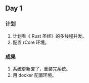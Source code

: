 ## Day 1

### 计划

1. 计划看《 Rust 圣经》的多线程并发。
2. 配置 rCore 环境。

### 成果

1. 系统更新废了，重装完系统。
2. 用 docker 配置环境。

